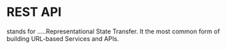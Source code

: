 # REST API
stands for .....Representational State Transfer.
It the most common form of building URL-based Services and APIs.
